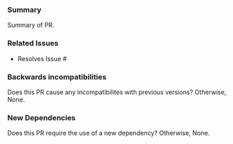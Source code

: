 ### Summary

Summary of PR.

### Related Issues

- Resolves Issue #

### Backwards incompatibilities

Does this PR cause any incompatibilites with previous versions? Otherwise, None.

### New Dependencies

Does this PR require the use of a new dependency? Otherwise, None.
